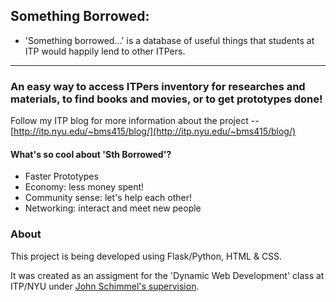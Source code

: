 ## Something Borrowed:

* 'Something borrowed…' is a database of useful things that students at ITP would happily lend to other ITPers.


-----------

### An easy way to access ITPers inventory for researches and materials, to find books and movies, or to get prototypes done!

Follow my ITP blog for more information about the project -- [http://itp.nyu.edu/~bms415/blog/](http://itp.nyu.edu/~bms415/blog/)


#### What's so cool about 'Sth Borrowed'?

* Faster Prototypes
* Economy: less money spent!</li>
* Community sense: let's help each other!</li> 
* Networking: interact and meet new people</li> 

### About

This project is being developed using Flask/Python, HTML & CSS.

It was created as an assigment for the 'Dynamic Web Development' class at ITP/NYU under [John Schimmel's supervision](https://github.com/johnschimmel).



